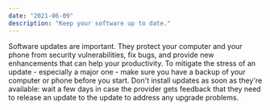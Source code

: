 ```yaml
---
date: "2021-06-09"
description: "Keep your software up to date."
---
```


Software updates are important. They protect your computer and your phone from security vulnerabilities, fix bugs, and provide new enhancements that can help your productivity. To mitigate the stress of an update - especially a major one - make sure you have a backup of your computer or phone before you start. Don't install updates as soon as they're available: wait a few days in case the provider gets feedback that they need to release an update to the update to address any upgrade problems.